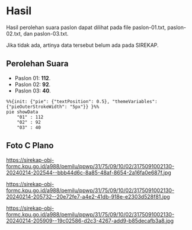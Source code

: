 # Hasil

Hasil perolehan suara paslon dapat dilihat pada file paslon-01.txt, paslon-02.txt, dan paslon-03.txt.

Jika tidak ada, artinya data tersebut belum ada pada SIREKAP.

## Perolehan Suara

 * Paslon 01: **112**.
 * Paslon 02: **92**.
 * Paslon 03: **40**.

```mermaid
%%{init: {"pie": {"textPosition": 0.5}, "themeVariables": {"pieOuterStrokeWidth": "5px"}} }%%
pie showData
    "01" : 112
    "02" : 92
    "03" : 40
```
## Foto C Plano

https://sirekap-obj-formc.kpu.go.id/a988/pemilu/ppwp/31/75/09/10/02/3175091002130-20240214-202544--bbb44d6c-8a85-48af-8654-2a16fa0e687f.jpg

https://sirekap-obj-formc.kpu.go.id/a988/pemilu/ppwp/31/75/09/10/02/3175091002130-20240214-205732--20e72fe7-a4e2-41db-918e-e2303d528f81.jpg

https://sirekap-obj-formc.kpu.go.id/a988/pemilu/ppwp/31/75/09/10/02/3175091002130-20240214-205909--19c02586-d2c3-4267-add9-b85decafb3a8.jpg
